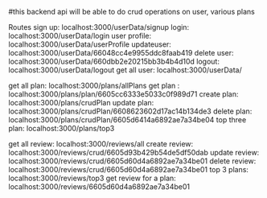 #this backend api will be able to do crud operations on user, various plans 

Routes
sign up:  localhost:3000/userData/signup
login:   localhost:3000/userData/login
user profile: localhost:3000/userData/userProfile
updateuser: localhost:3000/userData/66048cc4e9955ddc8faab419
delete user: localhost:3000/userData/660dbb2e20215bb3b4b4d10d
logout: localhost:3000/userData/logout
get all user: localhost:3000/userData/

get all plan: localhost:3000/plans/allPlans
get plan : localhost:3000/plans/plan/6605cc6333e5033c0f989d71
create plan: localhost:3000/plans/crudPlan
update plan: localhost:3000/plans/crudPlan/6608623602d17ac14b134de3
delete plan: localhost:3000/plans/crudPlan/6605d6414a6892ae7a34be04
top three plan: localhost:3000/plans/top3

get all review: localhost:3000/reviews/all
create review: localhost:3000/reviews/crud/6605d93b429b54de5df50dab
update review: localhost:3000/reviews/crud/6605d60d4a6892ae7a34be01
delete review: localhost:3000/reviews/crud/6605d60d4a6892ae7a34be01
top 3 plans: localhost:3000/reviews/top3
get review for a plan: localhost:3000/reviews/6605d60d4a6892ae7a34be01
